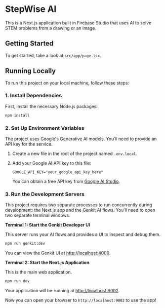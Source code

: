 # StepWise AI

This is a Next.js application built in Firebase Studio that uses AI to solve STEM problems from a drawing or an image.

## Getting Started

To get started, take a look at `src/app/page.tsx`.

## Running Locally

To run this project on your local machine, follow these steps:

### 1. Install Dependencies

First, install the necessary Node.js packages:

```bash
npm install
```

### 2. Set Up Environment Variables

The project uses Google's Generative AI models. You'll need to provide an API key for the service.

1.  Create a new file in the root of the project named `.env.local`.
2.  Add your Google AI API key to this file:

    ```
    GOOGLE_API_KEY="your_google_api_key_here"
    ```

    You can obtain a free API key from [Google AI Studio](https://aistudio.google.com/app/apikey).

### 3. Run the Development Servers

This project requires two separate processes to run concurrently during development: the Next.js app and the Genkit AI flows. You'll need to open two separate terminal windows.

**Terminal 1: Start the Genkit Developer UI**

This server runs your AI flows and provides a UI to inspect and debug them.

```bash
npm run genkit:dev
```

You can view the Genkit UI at [http://localhost:4000](http://localhost:4000).

**Terminal 2: Start the Next.js Application**

This is the main web application.

```bash
npm run dev
```

Your application will be running at [http://localhost:9002](http://localhost:9002).

Now you can open your browser to `http://localhost:9002` to use the app!
